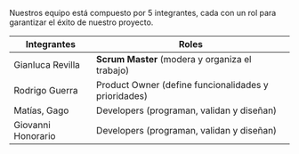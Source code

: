 Nuestros equipo está compuesto por 5 integrantes, cada con un rol para garantizar el éxito de nuestro proyecto.


| Integrantes        | Roles                                                |
| ------------------ | -----------------------------------------------------|
| Gianluca Revilla   | **Scrum Master** (modera y organiza el trabajo)      |
| Rodrigo Guerra     | Product Owner (define funcionalidades y prioridades) |
| Matías, Gago       | Developers (programan, validan y diseñan)            |
| Giovanni Honorario | Developers (programan, validan y diseñan)            |
